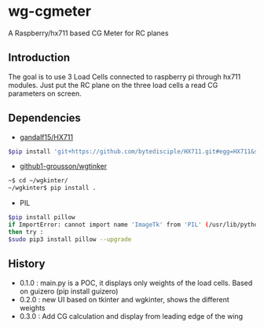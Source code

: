 # wg-cgmeter
A Raspberry/hx711 based CG Meter for RC planes

## Introduction
The goal is to use 3 Load Cells connected to raspberry pi through hx711 modules.
Just put the RC plane on the three load cells a read CG parameters on screen.

## Dependencies
* [gandalf15/HX711](gandalf15/HX711)
```bash
$pip install 'git+https://github.com/bytedisciple/HX711.git#egg=HX711&subdirectory=HX711_Python3'
```
* [github1-grousson/wgtinker](github1-grousson/wgtinker)
``` bash
~$ cd ~/wgkinter/
~/wgkinter$ pip install .
```
* PIL
```bash
$pip install pillow
if ImportError: cannot import name 'ImageTk' from 'PIL' (/usr/lib/python3/dist-packages/PIL/__init__.py)
then try :
$sudo pip3 install pillow --upgrade
```

## History
* 0.1.0 : main.py is a POC, it displays only weights of the load cells. Based on guizero (pip install guizero)
* 0.2.0 : new UI based on tkinter and wgkinter, shows the different weights
* 0.3.0 : Add CG calculation and display from leading edge of the wing
